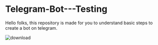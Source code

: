 # Telegram-Bot---Testing

Hello folks,
this repository is made for you to understand basic steps to create a bot on telegram.

![download](https://github.com/practiceandcodes/Telegram-Bot---Testing/assets/138502602/c6373ea4-e87a-44eb-b617-987e1ce38672)

